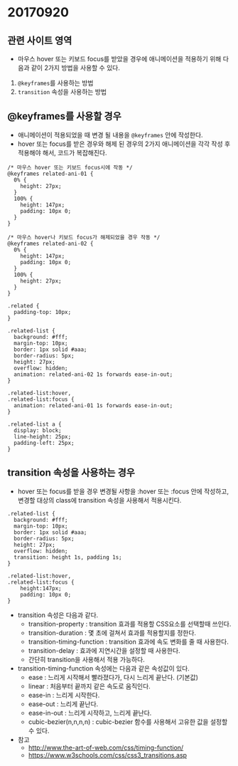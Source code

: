 # 20170920

## 관련 사이트 영역

- 마우스 hover 또는 키보드 focus를 받았을 경우에 애니메이션을 적용하기 위해 다음과 같이 2가지 방법을 사용할 수 있다.

1. `@keyframes`를 사용하는 방법
2. `transition` 속성을 사용하는 방법

## @keyframes를 사용할 경우
* 애니메이션이 적용되었을 때 변경 될 내용을 `@keyframes` 안에 작성한다.
* hover 또는 focus를 받은 경우와 해제 된 경우의 2가지 애니메이션을 각각 작성 후 적용해야 해서, 코드가 복잡해진다.
```
/* 마우스 hover 또는 키보드 focus시에 작동 */
@keyframes related-ani-01 {
  0% {
    height: 27px;
  }
  100% {
    height: 147px;
    padding: 10px 0;
  }
}

/* 마우스 hover나 키보드 focus가 해제되었을 경우 작동 */
@keyframes related-ani-02 {
  0% {
    height: 147px;
    padding: 10px 0;
  }
  100% {
    height: 27px;
  }
}

.related {
  padding-top: 10px;
}

.related-list {
  background: #fff;
  margin-top: 10px;
  border: 1px solid #aaa;
  border-radius: 5px;
  height: 27px;
  overflow: hidden;
  animation: related-ani-02 1s forwards ease-in-out;
}

.related-list:hover,
.related-list:focus {
  animation: related-ani-01 1s forwards ease-in-out;
}

.related-list a {
  display: block;
  line-height: 25px;
  padding-left: 25px;
}
```

## transition 속성을 사용하는 경우
* hover 또는 focus를 받을 경우 변경될 사항을 :hover 또는 :focus 안에 작성하고, 변경할 대상의 class에 transition 속성을 사용해서 적용시킨다.

```
.related-list {
  background: #fff;
  margin-top: 10px;
  border: 1px solid #aaa;
  border-radius: 5px;
  height: 27px;
  overflow: hidden;
  transition: height 1s, padding 1s;
}

.related-list:hover,
.related-list:focus {
    height:147px;
    padding: 10px 0;
}
```
* transition 속성은 다음과 같다.
    - transition-property : transition 효과를 적용할 CSS요소를 선택할때 쓰인다.
    - transition-duration : 몇 초에 걸쳐서 효과를 적용할지를 정한다.
    - transition-timing-function : transition 효과에 속도 변화를 줄 때 사용한다.
    - transition-delay : 효과에 지연시간을 설정할 때 사용한다.
    - 간단히 transition을 사용해서 적용 가능하다.
* transition-timing-function 속성에는 다음과 같은 속성값이 있다.
    - ease : 느리게 시작해서 빨라졌다가, 다시 느리게 끝난다. (기본값)
    - linear : 처음부터 끝까지 같은 속도로 움직인다.
    - ease-in : 느리게 시작한다.
    - ease-out : 느리게 끝난다.
    - ease-in-out : 느리게 시작하고, 느리게 끝난다.
    - cubic-bezier(n,n,n,n) : cubic-bezier 함수를 사용해서 고유한 값을 설정할 수 있다.
* 참고
    - http://www.the-art-of-web.com/css/timing-function/
    - https://www.w3schools.com/css/css3_transitions.asp
